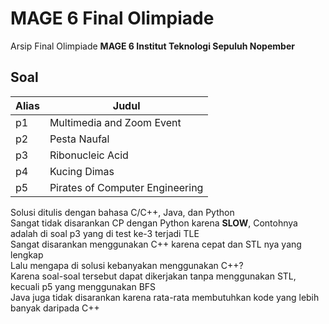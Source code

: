 # MAGE 6 Final Olimpiade

Arsip Final Olimpiade **MAGE 6 Institut Teknologi Sepuluh Nopember**

## Soal

| Alias | Judul                            |
| ----- | ---------------------------------|
| p1    | Multimedia and Zoom Event        |
| p2    | Pesta Naufal                     |
| p3    | Ribonucleic Acid                 |
| p4    | Kucing Dimas                     |
| p5    | Pirates of Computer Engineering  |

Solusi ditulis dengan bahasa C/C++, Java, dan Python  
Sangat tidak disarankan CP dengan Python karena **SLOW**, 
Contohnya adalah di soal p3 yang di test ke-3 terjadi TLE  
Sangat disarankan menggunakan C++ karena cepat dan STL nya yang lengkap  
Lalu mengapa di solusi kebanyakan menggunakan C++?  
Karena soal-soal tersebut dapat dikerjakan tanpa menggunakan STL, kecuali p5 yang menggunakan BFS  
Java juga tidak disarankan karena rata-rata membutuhkan kode yang lebih banyak daripada C++
